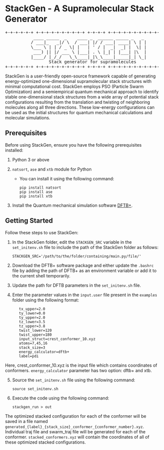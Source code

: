 # StackGen - A Supramolecular Stack Generator

<pre>
+-+-+-+-+-+ +-+-+-+-+-+-+-+-+-+ +-+-+-+ +-+-+-+-+-+-+-+-+-+-+-+-+-+-+
           ____ _____  _    ____ _  ______ _____ _   _
          / ___|_   _|/ \  / ___| |/ / ___| ____| \ | |
          \___ \ | | / _ \| |   | ' / |  _|  _| |  \| |
           ___) || |/ ___ \ |___| . \ |_| | |___| |\  |
          |____/ |_/_/   \_\____|_|\_\____|_____|_| \_|
                 Stack generator for supramolecules
+-+-+-+-+-+ +-+-+-+-+-+-+-+-+-+ +-+-+-+ +-+-+-+-+-+-+-+-+-+-+-+-+-+-+
</pre>


StackGen is a user-friendly open-source framework capable of generating energy-optimized one-dimensional supramolecular stack structures with minimal computational cost. StackGen employs PSO (Particle Swarm Optimization) and a semiempirical quantum mechanical approach to identify stable one-dimensional stack structures from a wide array of potential stack configurations resulting from the translation and twisting of neighboring molecules along all three directions. These low-energy configurations can be used as the initial structures for quantum mechanical calculations and molecular simulations.

## Prerequisites

Before using StackGen, ensure you have the following prerequisites installed:

1. Python 3 or above
2. `natsort`, `ase` and `xtb` module for Python
   - You can install it using the following command:
     ```
     pip install natsort
     pip install ase
     pip install xtb
     ```

3. Install the Quantum mechanical simulation software [DFTB+](https://dftbplus.org/download).

## Getting Started

Follow these steps to use StackGen:

1. In the StackGen folder, edit the `STACKGEN_SRC` variable in the `set_initenv.sh` file to include the path of the StackGen folder as follows:
	```
	STACKGEN_SRC='/path/to/the/folder/containing/main.py/file/'
	```

2. Download the DFTB+ software package and either update the `.bashrc` file by adding the path of DFTB+ as an environment variable or add it to the current shell temporarily.

3. Update the path for DFTB parameters in the `set_initenv.sh` file. 

4. Enter the parameter values in the `input.user` file present in the `examples` folder using the following format:
	```
       tx_upper=2.0 
       ty_lower=0.0 
       ty_upper=2.0 
       tz_lower=3.5 
       tz_upper=3.8 
       twist_lower=120 
       twist_upper=180 
       input_struct=crest_conformer_10.xyz
       atoms=7,45,16 
       stack_size=3
       energy_calculator=dftb+
       label=pdi 
	```
Here, crest_conformer_10.xyz is the input file which contains coordinates of conformers. `energy_calculator` parameter has two option: dftb+ and xtb.

5. Source the `set_initenv.sh` file using the following command:
  	 ```
	source set_initenv.sh 
	```


6. Execute the code using the following command:
	```
	stackgen_run > out
	```

  

The optimized stacked configuration for each of the conformer will be saved in a file named `generated_{label}_{stack_size}_conformer_{conformer_number}.xyz`. Individual traj file and swarm_traj file will be generated for each of the conformer. `stacked_conformers.xyz` will contain the coordinates of all of these optimized stacked configurations. 


